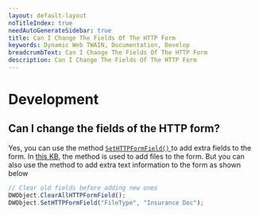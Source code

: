 ```yaml
---
layout: default-layout
noTitleIndex: true
needAutoGenerateSidebar: true
title: Can I Change The Fields Of The HTTP Form
keywords: Dynamic Web TWAIN, Documentation, Develop
breadcrumbText: Can I Change The Fields Of The HTTP Form
description: Can I Change The Fields Of The HTTP Form
---
```


# Development

## Can I change the fields of the HTTP form? 

 Yes, you can use the method [ `SetHTTPFormField()` ]({{site.info}}api/WebTwain_IO.html#sethttpformfield) to add extra fields to the form. In <a href="{{site.indepth}}faqs/develop/can-i-upload-multiple-images-as-separate-files-in-one-go.html" target="_blank">this KB</a>, the method is used to add files to the form. But you can also use the method to add extra text information to the form as shown below

``` javascript
// Clear old fields before adding new ones
DWObject.ClearAllHTTPFormField();
DWObject.SetHTTPFormField("FileType", "Insurance Doc");
```
